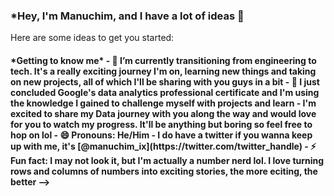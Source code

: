 ### *Hey, I'm Manuchim, and I have a lot of ideas 👋

Here are some ideas to get you started:
<h4>*Getting to know me*
- 🌱 I’m currently transitioning from engineering to tech. It's a really exciting journey I'm on, learning new things and taking on new projects, all of which I'll be sharing with you guys in a bit
- 👯 I just concluded Google's data analytics professional certificate and I'm using the knowledge I gained to challenge myself with projects and learn
- I'm excited to share my Data journey with you along the way and would love for you to watch my progress. It'll be anything but boring so feel free to hop on lol
- 😄 Pronouns: He/Him
- I do have a twitter if you wanna keep up with me, it's [@manuchim_ix](https://twitter.com/twitter_handle)
- ⚡ Fun fact: I may not look it, but I'm actually a number nerd lol. I love turning rows and columns of numbers into exciting stories, the more eciting, the better
-->
